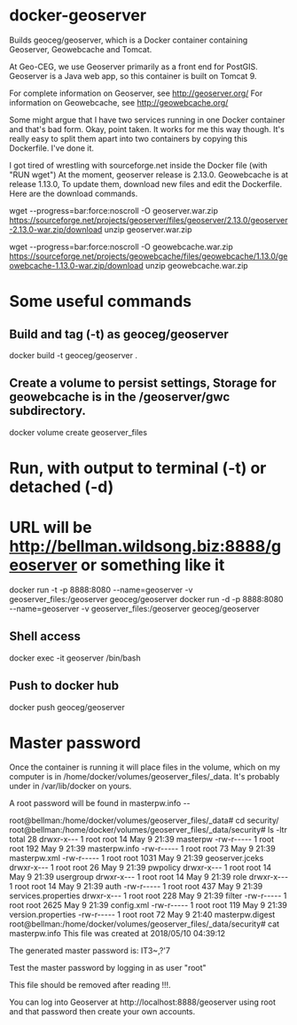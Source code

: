 # docker-geoserver
Builds geoceg/geoserver, which is a Docker container containing Geoserver, Geowebcache and Tomcat.

At Geo-CEG, we use Geoserver primarily as a front end for PostGIS.
Geoserver is a Java web app, so this container is built on Tomcat 9.

For complete information on Geoserver, see http://geoserver.org/
For information on Geowebcache, see http://geowebcache.org/

Some might argue that I have two services running in one Docker container and that's
bad form. Okay, point taken. It works for me this way though. It's really easy to split them
apart into two containers by copying this Dockerfile. I've done it.

I got tired of wrestling with sourceforge.net inside the Docker file
(with "RUN wget") At the moment, geoserver release is
2.13.0. Geowebcache is at release 1.13.0, To update them, download new
files and edit the Dockerfile. Here are the download commands.

wget --progress=bar:force:noscroll -O geoserver.war.zip https://sourceforge.net/projects/geoserver/files/geoserver/2.13.0/geoserver-2.13.0-war.zip/download
unzip geoserver.war.zip

wget --progress=bar:force:noscroll -O geowebcache.war.zip https://sourceforge.net/projects/geowebcache/files/geowebcache/1.13.0/geowebcache-1.13.0-war.zip/download
unzip geowebcache.war.zip

# Some useful commands

## Build and tag (-t) as geoceg/geoserver
 docker build -t geoceg/geoserver .

## Create a volume to persist settings, Storage for geowebcache is in the /geoserver/gwc subdirectory.

 docker volume create geoserver_files
 
 # Run, with output to terminal (-t) or detached (-d)
 # URL will be http://bellman.wildsong.biz:8888/geoserver or something like it
 docker run -t -p 8888:8080 --name=geoserver -v geoserver_files:/geoserver geoceg/geoserver
 docker run -d -p 8888:8080 --name=geoserver -v geoserver_files:/geoserver geoceg/geoserver

## Shell access
 docker exec -it geoserver /bin/bash

## Push to docker hub
 docker push geoceg/geoserver

# Master password

Once the container is running it will place files in the volume, which on my computer is in
/home/docker/volumes/geoserver_files/_data. It's probably under in /var/lib/docker on yours.

A root password will be found in masterpw.info --

root@bellman:/home/docker/volumes/geoserver_files/_data# cd security/
root@bellman:/home/docker/volumes/geoserver_files/_data/security# ls -ltr
total 28
drwxr-x--- 1 root root   14 May  9 21:39 masterpw
-rw-r----- 1 root root  192 May  9 21:39 masterpw.info
-rw-r----- 1 root root   73 May  9 21:39 masterpw.xml
-rw-r----- 1 root root 1031 May  9 21:39 geoserver.jceks
drwxr-x--- 1 root root   26 May  9 21:39 pwpolicy
drwxr-x--- 1 root root   14 May  9 21:39 usergroup
drwxr-x--- 1 root root   14 May  9 21:39 role
drwxr-x--- 1 root root   14 May  9 21:39 auth
-rw-r----- 1 root root  437 May  9 21:39 services.properties
drwxr-x--- 1 root root  228 May  9 21:39 filter
-rw-r----- 1 root root 2625 May  9 21:39 config.xml
-rw-r----- 1 root root  119 May  9 21:39 version.properties
-rw-r----- 1 root root   72 May  9 21:40 masterpw.digest
root@bellman:/home/docker/volumes/geoserver_files/_data/security# cat masterpw.info
This file was created at 2018/05/10 04:39:12

The generated master password is: IT3~,?'7

Test the master password by logging in as user "root"

This file should be removed after reading !!!.

You can log into Geoserver at http://localhost:8888/geoserver
using root and that password then create your own accounts.

